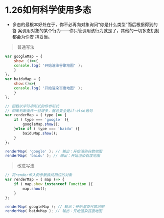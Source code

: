 # 1.26如何科学使用多态

- 多态的最根本好处在于，你不必再向对象询问“你是什么类型”而后根据得到的答
案调用对象的某个行为——你只管调用该行为就是了，其他的一切多态机制都会为你安
排妥当。

> 普通写法

```js
var googleMap = {
    show: ()=>{
    console.log( '开始渲染谷歌地图' );
    }
};
var baiduMap = {
    show:()=>{
    console.log( '开始渲染百度地图' );
    }
};

// 函数以字符串形式的传参形式
// 如果判断条件一旦增多，就会变全是if-else语句
var renderMap = ( type )=> {
    if ( type === 'google' ){
        googleMap.show();
    }else if ( type === 'baidu' ){
        baiduMap.show();
    }
};

renderMap( 'google' ); // 输出：开始渲染谷歌地图
renderMap( 'baidu' ); // 输出：开始渲染百度地图
```

> 改进写法

```js
// 将render传入的参数换成相应的对象
var renderMap = ( map )=> {
    if ( map.show instanceof Function ){
        map.show();
    }
};

renderMap( googleMap ); // 输出：开始渲染谷歌地图
renderMap( baiduMap ); // 输出：开始渲染百度地图
```
